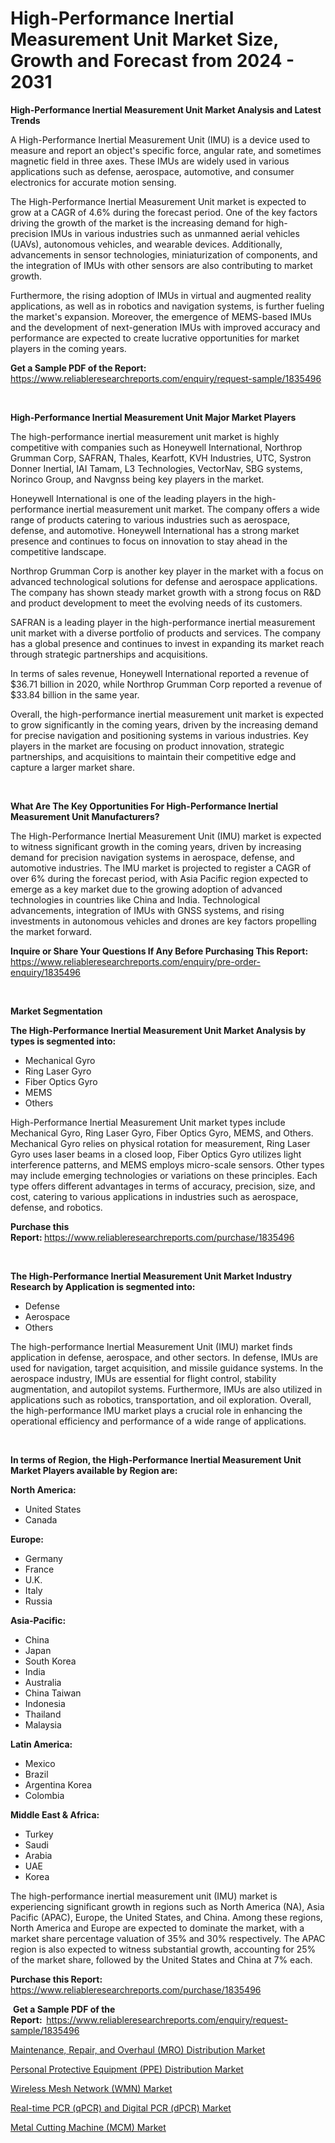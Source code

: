 <p><h1>High-Performance Inertial Measurement Unit Market Size, Growth and Forecast from 2024 - 2031</h1></p><p><strong>High-Performance Inertial Measurement Unit Market Analysis and Latest Trends</strong></p>
<p><p>A High-Performance Inertial Measurement Unit (IMU) is a device used to measure and report an object's specific force, angular rate, and sometimes magnetic field in three axes. These IMUs are widely used in various applications such as defense, aerospace, automotive, and consumer electronics for accurate motion sensing.</p><p>The High-Performance Inertial Measurement Unit market is expected to grow at a CAGR of 4.6% during the forecast period. One of the key factors driving the growth of the market is the increasing demand for high-precision IMUs in various industries such as unmanned aerial vehicles (UAVs), autonomous vehicles, and wearable devices. Additionally, advancements in sensor technologies, miniaturization of components, and the integration of IMUs with other sensors are also contributing to market growth.</p><p>Furthermore, the rising adoption of IMUs in virtual and augmented reality applications, as well as in robotics and navigation systems, is further fueling the market's expansion. Moreover, the emergence of MEMS-based IMUs and the development of next-generation IMUs with improved accuracy and performance are expected to create lucrative opportunities for market players in the coming years.</p></p>
<p><strong>Get a Sample PDF of the Report:&nbsp;</strong> <a href="https://www.reliableresearchreports.com/enquiry/request-sample/1835496">https://www.reliableresearchreports.com/enquiry/request-sample/1835496</a></p>
<p>&nbsp;</p>
<p><strong>High-Performance Inertial Measurement Unit Major Market Players</strong></p>
<p><p>The high-performance inertial measurement unit market is highly competitive with companies such as Honeywell International, Northrop Grumman Corp, SAFRAN, Thales, Kearfott, KVH Industries, UTC, Systron Donner Inertial, IAI Tamam, L3 Technologies, VectorNav, SBG systems, Norinco Group, and Navgnss being key players in the market.</p><p>Honeywell International is one of the leading players in the high-performance inertial measurement unit market. The company offers a wide range of products catering to various industries such as aerospace, defense, and automotive. Honeywell International has a strong market presence and continues to focus on innovation to stay ahead in the competitive landscape.</p><p>Northrop Grumman Corp is another key player in the market with a focus on advanced technological solutions for defense and aerospace applications. The company has shown steady market growth with a strong focus on R&D and product development to meet the evolving needs of its customers.</p><p>SAFRAN is a leading player in the high-performance inertial measurement unit market with a diverse portfolio of products and services. The company has a global presence and continues to invest in expanding its market reach through strategic partnerships and acquisitions.</p><p>In terms of sales revenue, Honeywell International reported a revenue of $36.71 billion in 2020, while Northrop Grumman Corp reported a revenue of $33.84 billion in the same year.</p><p>Overall, the high-performance inertial measurement unit market is expected to grow significantly in the coming years, driven by the increasing demand for precise navigation and positioning systems in various industries. Key players in the market are focusing on product innovation, strategic partnerships, and acquisitions to maintain their competitive edge and capture a larger market share.</p></p>
<p>&nbsp;</p>
<p><strong>What Are The Key Opportunities For High-Performance Inertial Measurement Unit Manufacturers?</strong></p>
<p><p>The High-Performance Inertial Measurement Unit (IMU) market is expected to witness significant growth in the coming years, driven by increasing demand for precision navigation systems in aerospace, defense, and automotive industries. The IMU market is projected to register a CAGR of over 6% during the forecast period, with Asia Pacific region expected to emerge as a key market due to the growing adoption of advanced technologies in countries like China and India. Technological advancements, integration of IMUs with GNSS systems, and rising investments in autonomous vehicles and drones are key factors propelling the market forward.</p></p>
<p><strong>Inquire or Share Your Questions If Any Before Purchasing This Report:</strong> <a href="https://www.reliableresearchreports.com/enquiry/pre-order-enquiry/1835496">https://www.reliableresearchreports.com/enquiry/pre-order-enquiry/1835496</a></p>
<p>&nbsp;</p>
<p><strong>Market Segmentation</strong></p>
<p><strong>The High-Performance Inertial Measurement Unit Market Analysis by types is segmented into:</strong></p>
<p><ul><li>Mechanical Gyro</li><li>Ring Laser Gyro</li><li>Fiber Optics Gyro</li><li>MEMS</li><li>Others</li></ul></p>
<p><p>High-Performance Inertial Measurement Unit market types include Mechanical Gyro, Ring Laser Gyro, Fiber Optics Gyro, MEMS, and Others. Mechanical Gyro relies on physical rotation for measurement, Ring Laser Gyro uses laser beams in a closed loop, Fiber Optics Gyro utilizes light interference patterns, and MEMS employs micro-scale sensors. Other types may include emerging technologies or variations on these principles. Each type offers different advantages in terms of accuracy, precision, size, and cost, catering to various applications in industries such as aerospace, defense, and robotics.</p></p>
<p><strong>Purchase this Report:&nbsp;</strong><a href="https://www.reliableresearchreports.com/purchase/1835496">https://www.reliableresearchreports.com/purchase/1835496</a></p>
<p>&nbsp;</p>
<p><strong>The High-Performance Inertial Measurement Unit Market Industry Research by Application is segmented into:</strong></p>
<p><ul><li>Defense</li><li>Aerospace</li><li>Others</li></ul></p>
<p><p>The high-performance Inertial Measurement Unit (IMU) market finds application in defense, aerospace, and other sectors. In defense, IMUs are used for navigation, target acquisition, and missile guidance systems. In the aerospace industry, IMUs are essential for flight control, stability augmentation, and autopilot systems. Furthermore, IMUs are also utilized in applications such as robotics, transportation, and oil exploration. Overall, the high-performance IMU market plays a crucial role in enhancing the operational efficiency and performance of a wide range of applications.</p></p>
<p>&nbsp;</p>
<p><strong>In terms of Region, the High-Performance Inertial Measurement Unit Market Players available by Region are:</strong></p>
<p>
    <p> <strong> North America: </strong>
        <ul>
            <li>United States</li>
            <li>Canada</li>
        </ul>
        </p> 
    <p> <strong> Europe: </strong>
        <ul>
            <li>Germany</li>
            <li>France</li>
            <li>U.K.</li>
            <li>Italy</li>
            <li>Russia</li>
        </ul>
        </p> 
    <p> <strong> Asia-Pacific: </strong>
        <ul>
            <li>China</li>
            <li>Japan</li>
            <li>South Korea</li>
            <li>India</li>
            <li>Australia</li>
            <li>China Taiwan</li>
            <li>Indonesia</li>
            <li>Thailand</li>
            <li>Malaysia</li>
        </ul>
        </p> 
    <p> <strong> Latin America: </strong>
        <ul>
            <li>Mexico</li>
            <li>Brazil</li>
            <li>Argentina Korea</li>
            <li>Colombia</li>
        </ul>
        </p> 
    <p> <strong> Middle East & Africa: </strong>
        <ul>
            <li>Turkey</li>
            <li>Saudi</li>
            <li>Arabia</li>
            <li>UAE</li>
            <li>Korea</li>
        </ul>
    </p>
    </p>
<p><p>The high-performance inertial measurement unit (IMU) market is experiencing significant growth in regions such as North America (NA), Asia Pacific (APAC), Europe, the United States, and China. Among these regions, North America and Europe are expected to dominate the market, with a market share percentage valuation of 35% and 30% respectively. The APAC region is also expected to witness substantial growth, accounting for 25% of the market share, followed by the United States and China at 7% each.</p></p>
<p><strong>Purchase this Report: </strong><a href="https://www.reliableresearchreports.com/purchase/1835496">https://www.reliableresearchreports.com/purchase/1835496</a></p>
<p>&nbsp;<strong>Get a Sample PDF of the Report:&nbsp;&nbsp;</strong><a href="https://www.reliableresearchreports.com/enquiry/request-sample/1835496">https://www.reliableresearchreports.com/enquiry/request-sample/1835496</a></p>
<p><strong></strong></p>
<p><p><a href="https://github.com/ashepherd82/Market-Research-Report-List-3/blob/main/maintenance-repair-and-overhaul-mro-distribution-market.md">Maintenance, Repair, and Overhaul (MRO) Distribution Market</a></p><p><a href="https://github.com/okotobwrhuteie/Market-Research-Report-List-1/blob/main/personal-protective-equipment-ppe-distribution-market.md">Personal Protective Equipment (PPE) Distribution Market</a></p><p><a href="https://github.com/irfadac/Market-Research-Report-List-2/blob/main/wireless-mesh-network-wmn-market.md">Wireless Mesh Network (WMN) Market</a></p><p><a href="https://github.com/myacatherineblakecaczo9vcsw/Market-Research-Report-List-1/blob/main/real-time-pcr-qpcr-and-digital-pcr-dpcr-market.md">Real-time PCR (qPCR) and Digital PCR (dPCR) Market</a></p><p><a href="https://github.com/okotobwrhuteie/Market-Research-Report-List-1/blob/main/metal-cutting-machine-mcm-market.md">Metal Cutting Machine (MCM) Market</a></p></p>